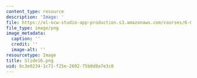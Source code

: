 ```yaml
---
content_type: resource
description: 'Image: '
file: https://ol-ocw-studio-app-production.s3.amazonaws.com/courses/6-004-computation-structures-spring-2017/6c3e02341c71f25e260275b0d8a7e3c0_Slide16.png
file_type: image/png
image_metadata:
  caption: ''
  credit: ''
  image-alt: ''
resourcetype: Image
title: Slide16.png
uid: 6c3e0234-1c71-f25e-2602-75b0d8a7e3c0
---
```

